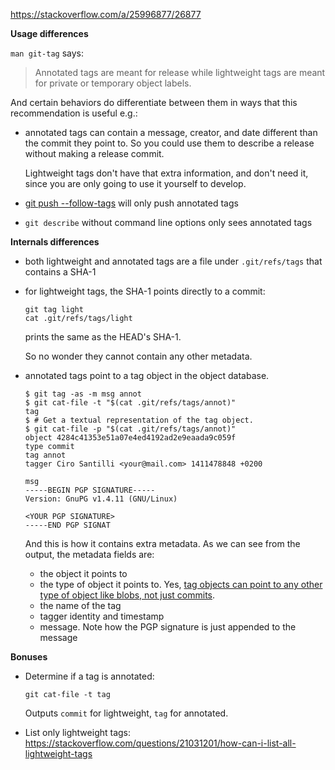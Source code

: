 https://stackoverflow.com/a/25996877/26877

**Usage differences**

`man git-tag` says:

> Annotated tags are meant for release while lightweight tags are meant for private or temporary object labels.

And certain behaviors do differentiate between them in ways that this recommendation is useful e.g.:

- annotated tags can contain a message, creator, and date different than the commit they point to. So you could use them to describe a release without making a release commit.

    Lightweight tags don't have that extra information, and don't need it, since you are only going to use it yourself to develop.
- [git push --follow-tags](https://stackoverflow.com/a/26438076/895245) will only push annotated tags
- `git describe` without command line options only sees annotated tags

**Internals differences**

-   both lightweight and annotated tags are a file under `.git/refs/tags` that contains a SHA-1

-   for lightweight tags, the SHA-1 points directly to a commit:

        git tag light
        cat .git/refs/tags/light

    prints the same as the HEAD's SHA-1.

    So no wonder they cannot contain any other metadata.

-   annotated tags point to a tag object in the object database.

        $ git tag -as -m msg annot
        $ git cat-file -t "$(cat .git/refs/tags/annot)"
        tag
        $ # Get a textual representation of the tag object.
        $ git cat-file -p "$(cat .git/refs/tags/annot)"
        object 4284c41353e51a07e4ed4192ad2e9eaada9c059f
        type commit
        tag annot
        tagger Ciro Santilli <your@mail.com> 1411478848 +0200

        msg
        -----BEGIN PGP SIGNATURE-----
        Version: GnuPG v1.4.11 (GNU/Linux)

        <YOUR PGP SIGNATURE>
        -----END PGP SIGNAT

    And this is how it contains extra metadata. As we can see from the output, the metadata fields are:

    - the object it points to
    - the type of object it points to. Yes, [tag objects can point to any other type of object like blobs, not just commits](https://github.com/gitlabhq/gitlabhq/issues/8266).
    - the name of the tag
    - tagger identity and timestamp
    - message. Note how the PGP signature is just appended to the message

**Bonuses**

-   Determine if a tag is annotated:

        git cat-file -t tag

    Outputs `commit` for lightweight, `tag` for annotated.

-   List only lightweight tags: https://stackoverflow.com/questions/21031201/how-can-i-list-all-lightweight-tags 